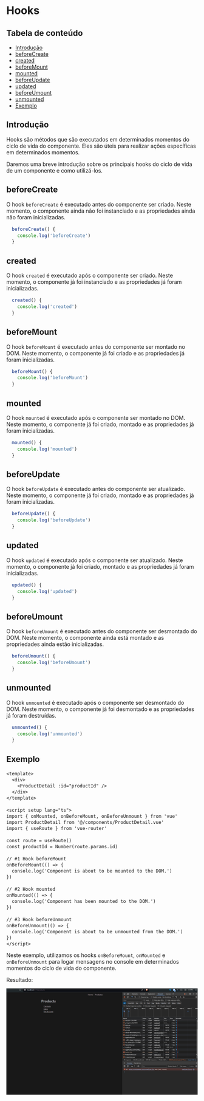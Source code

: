 # Hooks

## Tabela de conteúdo

- [Introdução](#introdução)
- [beforeCreate](#beforecreate)
- [created](#created)
- [beforeMount](#beforemount)
- [mounted](#mounted)
- [beforeUpdate](#beforeupdate)
- [updated](#updated)
- [beforeUmount](#beforeunmount)
- [unmounted](#unmounted)
- [Exemplo](#exemplo)

## Introdução

Hooks são métodos que são executados em determinados momentos do ciclo de vida do componente. Eles são úteis para realizar ações específicas em determinados momentos.

Daremos uma breve introdução sobre os principais hooks do ciclo de vida de um componente e como utilizá-los.

## beforeCreate

O hook `beforeCreate` é executado antes do componente ser criado. Neste momento, o componente ainda não foi instanciado e as propriedades ainda não foram inicializadas.

```javascript
  beforeCreate() {
    console.log('beforeCreate')
  }
```

## created

O hook `created` é executado após o componente ser criado. Neste momento, o componente já foi instanciado e as propriedades já foram inicializadas.

```javascript
  created() {
    console.log('created')
  }
```

## beforeMount

O hook `beforeMount` é executado antes do componente ser montado no DOM. Neste momento, o componente já foi criado e as propriedades já foram inicializadas.

```javascript
  beforeMount() {
    console.log('beforeMount')
  }
```

## mounted

O hook `mounted` é executado após o componente ser montado no DOM. Neste momento, o componente já foi criado, montado e as propriedades já foram inicializadas.

```javascript
  mounted() {
    console.log('mounted')
  }
```

## beforeUpdate

O hook `beforeUpdate` é executado antes do componente ser atualizado. Neste momento, o componente já foi criado, montado e as propriedades já foram inicializadas.

```javascript
  beforeUpdate() {
    console.log('beforeUpdate')
  }
```

## updated

O hook `updated` é executado após o componente ser atualizado. Neste momento, o componente já foi criado, montado e as propriedades já foram inicializadas.

```javascript
  updated() {
    console.log('updated')
  }
```

## beforeUmount

O hook `beforeUmount` é executado antes do componente ser desmontado do DOM. Neste momento, o componente ainda está montado e as propriedades ainda estão inicializadas.

```javascript
  beforeUmount() {
    console.log('beforeUmount')
  }
```

## unmounted

O hook `unmounted` é executado após o componente ser desmontado do DOM. Neste momento, o componente já foi desmontado e as propriedades já foram destruídas.

```javascript
  unmounted() {
    console.log('unmounted')
  }
```

## Exemplo

```vue
<template>
  <div>
    <ProductDetail :id="productId" />
  </div>
</template>

<script setup lang="ts">
import { onMounted, onBeforeMount, onBeforeUnmount } from 'vue'
import ProductDetail from '@/components/ProductDetail.vue'
import { useRoute } from 'vue-router'

const route = useRoute()
const productId = Number(route.params.id)

// #1 Hook beforeMount
onBeforeMount(() => {
  console.log('Component is about to be mounted to the DOM.')
})

// #2 Hook mounted
onMounted(() => {
  console.log('Component has been mounted to the DOM.')
})

// #3 Hook beforeUnmount
onBeforeUnmount(() => {
  console.log('Component is about to be unmounted from the DOM.')
})
</script>
```

Neste exemplo, utilizamos os hooks `onBeforeMount`, `onMounted` e `onBeforeUnmount` para logar mensagens no console em determinados momentos do ciclo de vida do componente.

Resultado:

![hooks](./public/hooks-example.gif)
